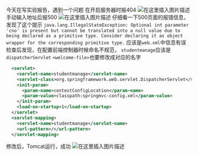 ﻿今天在写实验报告，遇到一个问题
在开启服务器时报404
![在这里插入图片描述](https://img-blog.csdnimg.cn/20200611103709173.png?x-oss-process=image/watermark,type_ZmFuZ3poZW5naGVpdGk,shadow_10,text_aHR0cHM6Ly9ibG9nLmNzZG4ubmV0L2xpdWFybXlsaXU=,size_16,color_FFFFFF,t_70)
手动输入地址后报500
![在这里插入图片描述](https://img-blog.csdnimg.cn/2020061110365769.png?x-oss-process=image/watermark,type_ZmFuZ3poZW5naGVpdGk,shadow_10,text_aHR0cHM6Ly9ibG9nLmNzZG4ubmV0L2xpdWFybXlsaXU=,size_16,color_FFFFFF,t_70)
仔细看一下500页面的报错信息，发现了这个提示
`java.lang.IllegalStateException: Optional int parameter 'cno' is present but cannot be translated into a null value due to being declared as a primitive type. Consider declaring it as object wrapper for the corresponding primitive type.`
应该是`web.xml`中信息有误
检查后发现，在配置前端控制器时候命名不规范，	`studentmanage`应该是`dispatcherServlet`
`<welcome-file>`也要修改成对应的名字




```xml
  <servlet>
    <servlet-name>studentmanage</servlet-name>
    <servlet-class>org.springframework.web.servlet.DispatcherServlet</servlet-class>
    <init-param>
      <param-name>contextConfigLocation</param-name>
      <param-value>classpath:springmvc-config.xml</param-value>
    </init-param>
    <load-on-startup>1</load-on-startup>
  </servlet>
  <servlet-mapping>
    <servlet-name>studentmanage</servlet-name>
    <url-pattern>/</url-pattern>
  </servlet-mapping>

```
修改后，Tomcat运行，成功
![在这里插入图片描述](https://img-blog.csdnimg.cn/20200611104226162.png?x-oss-process=image/watermark,type_ZmFuZ3poZW5naGVpdGk,shadow_10,text_aHR0cHM6Ly9ibG9nLmNzZG4ubmV0L2xpdWFybXlsaXU=,size_16,color_FFFFFF,t_70)
